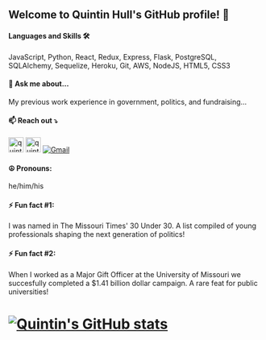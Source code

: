 ## Welcome to Quintin Hull's GitHub profile! 👋

#### Languages and Skills 🛠 

JavaScript, Python, React, Redux, Express, Flask, PostgreSQL, SQLAlchemy, Sequelize, Heroku, Git, AWS, NodeJS, HTML5, CSS3

#### 💬 Ask me about... 

My previous work experience in government, politics, and fundraising...

#### 📫 Reach out ⤵️

[<img alt="quintinhull.site" height="30px" src="https://www.flaticon.com/svg/static/icons/svg/2996/2996826.svg" />][website] [<img alt="quintinhull | LinkedIn" height="30px" src="https://www.flaticon.com/svg/static/icons/svg/725/725337.svg"/>][linkedin] [![Gmail](https://img.shields.io/badge/-gmail-%23D14836?style=for-the-badge&logo=Gmail&logoColor=white)](mailto:quintinhull92@gmail.com)

[website]: https://quintinhull.github.io/#
[linkedin]: https://www.linkedin.com/in/quintinhull92/

#### ☮️ Pronouns: 

he/him/his

#### ⚡ Fun fact #1: 

I was named in The Missouri Times' 30 Under 30. A list compiled of young professionals shaping the next generation of politics!

#### ⚡ Fun fact #2: 

When I worked as a Major Gift Officer at the University of Missouri we succesfully completed a $1.41 billion dollar campaign. A rare feat for public universities!

# [![Quintin's GitHub stats](https://github-readme-stats.vercel.app/api?username=quintinhull)](https://github.com/quintinhull/github-readme-stats)

